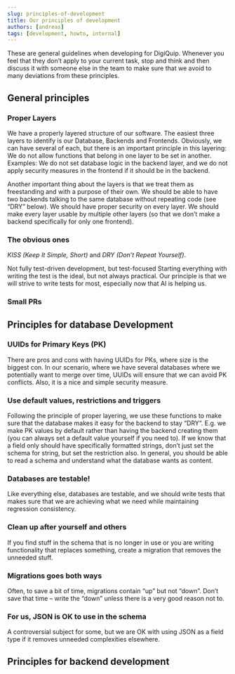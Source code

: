 ```yaml
---
slug: principles-of-development
title: Our principles of development
authors: [andreas]
tags: [development, howto, internal]
---
```


These are general guidelines when developing for DigiQuip. Whenever you feel that they don’t apply to your current task, stop and think and then discuss it with someone else in the team to make sure that we avoid to many deviations from these principles.

## General principles

### Proper Layers

We have a properly layered structure of our software. The easiest three layers to identify is our Database, Backends and Frontends. Obviously, we can have several of each, but there is an important principle in this layering: We do not allow functions that belong in one layer to be set in another. Examples: We do not set database logic in the backend layer, and we do not apply security measures in the frontend if it should be in the backend.

Another important thing about the layers is that we treat them as freestanding and with a purpose of their own. We should be able to have two backends talking to the same database without repeating code (see “DRY” below).  We should have proper security on every layer. We should make every layer usable by multiple other layers (so that we don’t make a backend specifically for only one frontend).

### The obvious ones
*KISS (Keep It Simple, Short)* and *DRY (Don’t Repeat Yourself)*.

Not fully test-driven development, but test-focused
Starting everything with writing the test is the ideal, but not always practical. Our principle is that we will strive to write tests for most, especially now that AI is helping us.

### Small PRs

## Principles for database Development

### UUIDs for Primary Keys (PK)
There are pros and cons with having UUIDs for PKs, where size is the biggest con. In our scenario, where we have several databases where we potentially want to merge over time, UUIDs will ensure that we can avoid PK conflicts. Also, it is a nice and simple security measure.

### Use default values, restrictions and triggers
Following the principle of proper layering, we use these functions to make sure that the database makes it easy for the backend to stay “DRY”. E.g. we make PK values by default rather than having the backend creating them (you can always set a default value yourself if you need to). If we know that a field only should have specifically formatted strings, don’t just set the schema for string, but set the restriction also. In general, you should be able to read a schema and understand what the database wants as content.

### Databases are testable!
Like everything else, databases are testable, and we should write tests that makes sure that we are achieving what we need while maintaining regression consistency.

### Clean up after yourself and others
If you find stuff in the schema that is no longer in use or you are writing functionality that replaces something, create a migration that removes the unneeded stuff.

### Migrations goes both ways
Often, to save a bit of time, migrations contain “up” but not “down”. Don’t save that time – write the “down” unless there is a very good reason not to.

### For us, JSON is OK to use in the schema
A controversial subject for some, but we are OK with using JSON as a field type if it removes unneeded complexities elsewhere.

## Principles for backend development

